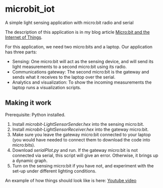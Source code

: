 # microbit_iot
A simple light sensing application with micro:bit radio and serial

The description of this application is in my blog article [Micro:bit and the Internet of Things](https://cigdemsengul.blogspot.co.uk/).

For this application, we need two micro:bits and a laptop. Our application has three parts: 

* Sensing: One micro:bit will act as the sensing device, and will send its light measurements to a second micro:bit using its radio. 
* Communications gateway: The second micro:bit is the gateway and sends what it receives to the laptop over the serial. 
* Analytics and visualization: To show the incoming measurements the laptop runs a visualization scripts. 

## Making it work

Prerequisite: Python installed. 

1. Install _microbit-LightSensorSender.hex_ into the sensing micro:bit. 
2. Install _microbit-LightSensorReceiver.hex_ into the gateway micro:bit. 
3. Make sure you leave  the gateway micro:bit connected to your laptop (you would have needed to connect them to download the code into micro:bits). 
4. Download _serialPlot.py_ and run.  If the gateway micro:bit is not connected via serial, this script will give an error. Otherwise, it brings up a dynamic graph. 
5. Turn on the sensing micro:bit if you have not, and experiment with the set-up under different lighting conditions. 

An example of how things should look like is here: [Youtube video](https://youtu.be/_TmZ2PdWjbE)
